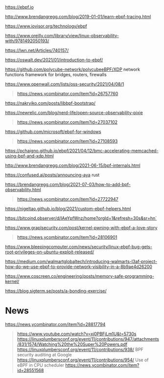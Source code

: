 https://ebpf.io

http://www.brendangregg.com/blog/2019-01-01/learn-ebpf-tracing.html

https://www.iovisor.org/technology/ebpf

https://www.oreilly.com/library/view/linux-observability-with/9781492050193/

https://lwn.net/Articles/740157/

https://oswalt.dev/2021/01/introduction-to-ebpf/

https://github.com/polycube-network/polycubeeBPF/XDP network functions framework for bridges, routers, firewalls

https://www.openwall.com/lists/oss-security/2021/04/08/1
> https://news.ycombinator.com/item?id=26757760

https://nakryiko.com/posts/libbpf-bootstrap/

https://newrelic.com/blog/nerd-life/open-source-observability-pixie
> https://news.ycombinator.com/item?id=27037102


https://github.com/microsoft/ebpf-for-windows
> https://news.ycombinator.com/item?id=27108593

https://pchaigno.github.io/ebpf/2021/04/12/bmc-accelerating-memcached-using-bpf-and-xdp.html

http://www.brendangregg.com/blog/2021-06-15/bpf-internals.html

https://confused.ai/posts/announcing-aya rust

https://brendangregg.com/blog/2021-07-03/how-to-add-bpf-observability.html
> https://news.ycombinator.com/item?id=27722947

https://nigeltao.github.io/blog/2021/custom-ebpf-helpers.html

https://bitcoind.observer/d/IAeYpfWnz/home?orgId=1&refresh=30s&sr=hn`

https://www.graplsecurity.com/post/kernel-pwning-with-ebpf-a-love-story
> https://news.ycombinator.com/item?id=28106901

https://www.bleepingcomputer.com/news/security/linux-ebpf-bug-gets-root-privileges-on-ubuntu-exploit-released/

https://medium.com/walmartglobaltech/introducing-walmarts-l3af-project-how-do-we-use-ebpf-to-provide-network-visibility-in-a-8b9ae4d26200

https://www.coscreen.co/engineering/posts/memory-safe-programming-kernel/

https://blog.sigterm.se/posts/a-bonding-exercise/

# News
https://news.ycombinator.com/item?id=28817794
> https://www.youtube.com/watch?v=xj0PBFjLm1U&t=5730s
> https://linuxplumbersconf.org/event/11/contributions/947/attachments/831/1574/Watching%20the%20Super%20Powers.pdf
https://linuxplumbersconf.org/event/11/contributions/938/ BPF security auditing at Google
https://linuxplumbersconf.org/event/11/contributions/954/ Use of eBPF in CPU scheduler
> https://news.ycombinator.com/item?id=28551568